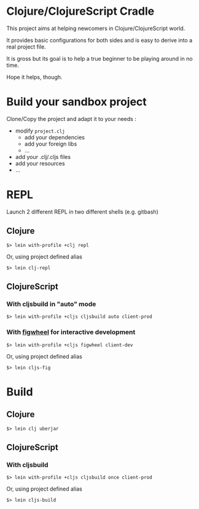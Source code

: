
# Clojure/ClojureScript Cradle

This project aims at helping newcomers in Clojure/ClojureScript world.

It provides basic configurations for both sides and is easy to derive into a real project file.

It is gross but its goal is to help a true beginner to be playing around in no time.

Hope it helps, though.

# Build your sandbox project

Clone/Copy the project and adapt it to your needs :
* modify  ```project.clj```
  * add your dependencies
  * add your foreign libs
  * ...
* add your .clj/.cljs files 
* add your resources
* ...

# REPL

Launch 2 different REPL in two different shells (e.g. gitbash)

## Clojure

```shell
$> lein with-profile +clj repl
```

Or, using project defined alias

```shell
$> lein clj-repl
```

## ClojureScript

### With cljsbuild in "auto" mode

```shell
$> lein with-profile +cljs cljsbuild auto client-prod
```

### With [figwheel](https://github.com/bhauman/lein-figwheel) for interactive development

```shell
$> lein with-profile +cljs figwheel client-dev
```

Or, using project defined alias

```shell
$> lein cljs-fig
```

# Build

## Clojure

```shell
$> lein clj uberjar
```

## ClojureScript

### With cljsbuild

```shell
$> lein with-profile +cljs cljsbuild once client-prod
```

Or, using project defined alias

```shell
$> lein cljs-build
```
